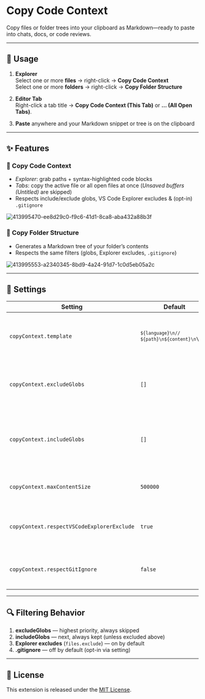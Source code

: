# Copy Code Context

Copy files or folder trees into your clipboard as Markdown—ready to paste into chats, docs, or code reviews.

---

## 🚀 Usage

1. **Explorer**  
   Select one or more **files** → right-click → **Copy Code Context**  
   Select one or more **folders** → right-click → **Copy Folder Structure**

2. **Editor Tab**  
   Right-click a tab title → **Copy Code Context (This Tab)** or **… (All Open Tabs)**.

3. **Paste** anywhere and your Markdown snippet or tree is on the clipboard

---

## ✨ Features

### 📄 Copy Code Context  

- _Explorer_: grab paths + syntax-highlighted code blocks  
- _Tabs_: copy the active file or all open files at once (_Unsaved buffers (Untitled)_ are skipped)
- Respects include/exclude globs, VS Code Explorer excludes & (opt-in) `.gitignore` 

![413995470-ee8d29c0-f9c6-41d1-8ca8-aba432a88b3f](https://github.com/user-attachments/assets/df9f0912-eaba-4fab-8962-a311ae39c2c6)

### 📂 Copy Folder Structure

- Generates a Markdown tree of your folder’s contents  
- Respects the same filters (globs, Explorer excludes, `.gitignore`)

![413995553-a2340345-8bd9-4a24-91d7-1c0d5eb05a2c](https://github.com/user-attachments/assets/ac74e4d3-d6f0-41b9-9f2b-ed76d642e19a)

---

## 🔧 Settings

| Setting                                   | Default    | Description                                                                                           |
| ----------------------------------------- | ---------- | ----------------------------------------------------------------------------------------------------- |
| `copyContext.template`                    | <code>```${language}\n// ${path}\n${content}\n```\n\n</code> | Markdown template for text files (`{language}`, `{path}`, `{content}`).               |
| `copyContext.excludeGlobs`                | `[]`       | **Always exclude** these glob patterns (highest priority).                                             |
| `copyContext.includeGlobs`                | `[]`       | **Always include** these glob patterns, even if Explorer or `.gitignore` would skip them.             |
| `copyContext.maxContentSize`              | `500000`   | Max total size (bytes) of all file contents to copy.                                                  |
| `copyContext.respectVSCodeExplorerExclude`| `true`     | Skip files/folders hidden by your VS Code `files.exclude` settings.                                    |
| `copyContext.respectGitIgnore`            | `false`    | Skip files matching your project’s `.gitignore` (opt-in).                                              |

---

## 🔍 Filtering Behavior

1. **excludeGlobs** — highest priority, always skipped  
2. **includeGlobs** — next, always kept (unless excluded above)  
3. **Explorer excludes** (`files.exclude`) — on by default  
4. **.gitignore** — off by default (opt-in via setting)

---

## 📜 License

This extension is released under the [MIT License](./LICENSE).
